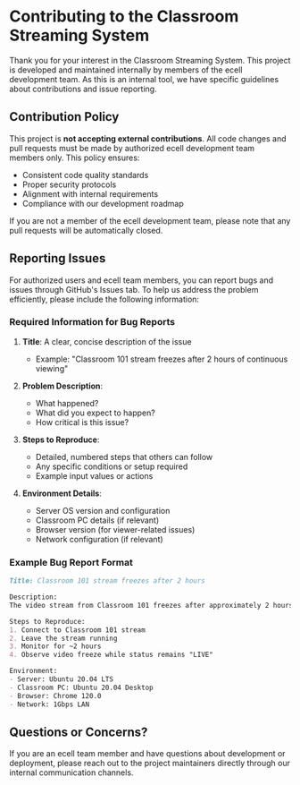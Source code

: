 # Contributing to the Classroom Streaming System

Thank you for your interest in the Classroom Streaming System. This project is developed and maintained internally by members of the ecell development team. As this is an internal tool, we have specific guidelines about contributions and issue reporting.

## Contribution Policy

This project is **not accepting external contributions**. All code changes and pull requests must be made by authorized ecell development team members only. This policy ensures:

- Consistent code quality standards
- Proper security protocols
- Alignment with internal requirements
- Compliance with our development roadmap

If you are not a member of the ecell development team, please note that any pull requests will be automatically closed.

## Reporting Issues

For authorized users and ecell team members, you can report bugs and issues through GitHub's Issues tab. To help us address the problem efficiently, please include the following information:

### Required Information for Bug Reports

1. **Title**: A clear, concise description of the issue
   - Example: "Classroom 101 stream freezes after 2 hours of continuous viewing"

2. **Problem Description**:
   - What happened?
   - What did you expect to happen?
   - How critical is this issue?

3. **Steps to Reproduce**:
   - Detailed, numbered steps that others can follow
   - Any specific conditions or setup required
   - Example input values or actions

4. **Environment Details**:
   - Server OS version and configuration
   - Classroom PC details (if relevant)
   - Browser version (for viewer-related issues)
   - Network configuration (if relevant)

### Example Bug Report Format

```markdown
Title: Classroom 101 stream freezes after 2 hours

Description:
The video stream from Classroom 101 freezes after approximately 2 hours of continuous viewing. The connection status stays "LIVE" but no new frames are received.

Steps to Reproduce:
1. Connect to Classroom 101 stream
2. Leave the stream running
3. Monitor for ~2 hours
4. Observe video freeze while status remains "LIVE"

Environment:
- Server: Ubuntu 20.04 LTS
- Classroom PC: Ubuntu 20.04 Desktop
- Browser: Chrome 120.0
- Network: 1Gbps LAN
```

## Questions or Concerns?

If you are an ecell team member and have questions about development or deployment, please reach out to the project maintainers directly through our internal communication channels.
